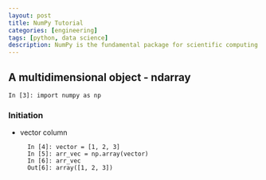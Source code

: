 ```yaml
---
layout: post
title: NumPy Tutorial
categories: [engineering]
tags: [python, data science]
description: NumPy is the fundamental package for scientific computing with Python. Besides its obvious scientific uses, NumPy can also be used as an efficient multi-dimensional container of generic data. Arbitrary data-types can be defined. This allows NumPy to seamlessly and speedily integrate with a wide variety of databases.
---
```

## A multidimensional object - ndarray
	In [3]: import numpy as np
### Initiation
- vector column  

		In [4]: vector = [1, 2, 3]
		In [5]: arr_vec = np.array(vector)
		In [6]: arr_vec
		Out[6]: array([1, 2, 3])
